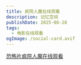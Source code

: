 ```yaml
---
title: 疯院人魔在线观看
description: 记忆空间
publishDate: 2025-06-28
tags:
  - 电影在线观看
ogImage: /social-card.avif
---
```

[](https://www.canva.cn/design/DAFSfhKfZ28/D8pKzfIApEyrJhmKHewo6Q/watch?utm_content=DAFSfhKfZ28&utm_campaign=designshare&utm_medium=link&utm_source=publishsharelink)[恐怖片疯院人魔在线观看](https://www.canva.cn/design/DAFSfugT6VY/7YP3Eq-mfsiXJhUSYZdH8g/watch?utm_content=DAFSfugT6VY&utm_campaign=designshare&utm_medium=link&utm_source=publishsharelink)
